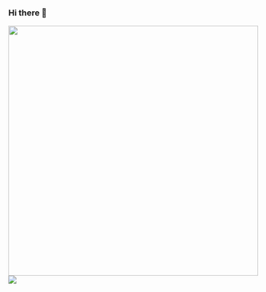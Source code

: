 ### Hi there 👋

<a href="https://github.com/anuraghazra/github-readme-stats">
  <img height="500" align="center" src="https://github-readme-stats.vercel.app/api?username=Lee-Minhoon&count_private=true&show_icons=true&theme=graywhite" />
</a>
<a href="https://github.com/anuraghazra/github-readme-stats">
  <img align="center" src="https://github-readme-stats.vercel.app/api/top-langs/?username=Lee-Minhoon&langs_count=10&layout=compact&show_icons=true&theme=graywhite" />
</a>

<!--
**Lee-Minhoon/Lee-Minhoon** is a ✨ _special_ ✨ repository because its `README.md` (this file) appears on your GitHub profile.

Here are some ideas to get you started:

- 🔭 I’m currently working on ...
- 🌱 I’m currently learning ...
- 👯 I’m looking to collaborate on ...
- 🤔 I’m looking for help with ...
- 💬 Ask me about ...
- 📫 How to reach me: ...
- 😄 Pronouns: ...
- ⚡ Fun fact: ...
-->
